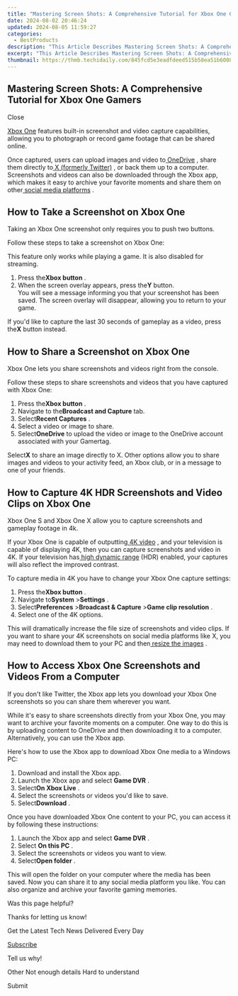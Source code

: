 ```yaml
---
title: "Mastering Screen Shots: A Comprehensive Tutorial for Xbox One Gamers"
date: 2024-08-02 20:46:24
updated: 2024-08-05 11:59:27
categories:
  - BestProducts
description: "This Article Describes Mastering Screen Shots: A Comprehensive Tutorial for Xbox One Gamers"
excerpt: "This Article Describes Mastering Screen Shots: A Comprehensive Tutorial for Xbox One Gamers"
thumbnail: https://thmb.techidaily.com/845fcd5e3eadfdeed515b58ea51b6008ffc3adda0043bb6ffedd07e36277b4e8.jpg
---
```


## Mastering Screen Shots: A Comprehensive Tutorial for Xbox One Gamers

Close 

[ Xbox One](https://www.lifewire.com/xbox-one-buyers-guide-3562291) features built-in screenshot and video capture capabilities, allowing you to photograph or record game footage that can be shared online.

 Once captured, users can upload images and video to[ OneDrive](https://www.lifewire.com/onedrive-in-windows-10-a-house-divided-4067451) , share them directly to[ X (formerly Twitter)](https://www.lifewire.com/what-exactly-is-twitter-2483331) , or back them up to a computer. Screenshots and videos can also be downloaded through the Xbox app, which makes it easy to archive your favorite moments and share them on other[ social media platforms](https://www.lifewire.com/top-social-networking-sites-people-are-using-3486554) .

##  How to Take a Screenshot on Xbox One 

 Taking an Xbox One screenshot only requires you to push two buttons. 

 Follow these steps to take a screenshot on Xbox One:

 This feature only works while playing a game. It is also disabled for streaming.

1. Press the**Xbox button** .
2. When the screen overlay appears, press the**Y** button.  
 You will see a message informing you that your screenshot has been saved. The screen overlay will disappear, allowing you to return to your game.

 If you'd like to capture the last 30 seconds of gameplay as a video, press the**X** button instead.

##  How to Share a Screenshot on Xbox One 

 Xbox One lets you share screenshots and videos right from the console. 

 Follow these steps to share screenshots and videos that you have captured with Xbox One:

1. Press the**Xbox button** .
2. Navigate to the**Broadcast and Capture** tab.
3. Select**Recent Captures** .
4. Select a video or image to share.
5. Select**OneDrive** to upload the video or image to the OneDrive account associated with your Gamertag.

 Select**X** to share an image directly to X. Other options allow you to share images and videos to your activity feed, an Xbox club, or in a message to one of your friends.

##  How to Capture 4K HDR Screenshots and Video Clips on Xbox One 

 Xbox One S and Xbox One X allow you to capture screenshots and gameplay footage in 4k. 

 If your Xbox One is capable of outputting[ 4K video](https://www.lifewire.com/4k-resolution-overview-and-perspective-1846842) , and your television is capable of displaying 4K, then you can capture screenshots and video in 4K. If your television has[ high dynamic range](https://www.lifewire.com/dolby-vision-and-hdr10-4060427) (HDR) enabled, your captures will also reflect the improved contrast.

 To capture media in 4K you have to change your Xbox One capture settings:

1. Press the**Xbox button** .
2. Navigate to**System** \>**Settings** .
3. Select**Preferences** \>**Broadcast & Capture** \>**Game clip resolution** .
4. Select one of the 4K options.

 This will dramatically increase the file size of screenshots and video clips. If you want to share your 4K screenshots on social media platforms like X, you may need to download them to your PC and then[ resize the images](https://www.lifewire.com/resize-pictures-before-inserting-1173273) .

##  How to Access Xbox One Screenshots and Videos From a Computer 

 If you don't like Twitter, the Xbox app lets you download your Xbox One screenshots so you can share them wherever you want. 

 While it's easy to share screenshots directly from your Xbox One, you may want to archive your favorite moments on a computer. One way to do this is by uploading content to OneDrive and then downloading it to a computer. Alternatively, you can use the Xbox app.

 Here's how to use the Xbox app to download Xbox One media to a Windows PC:

1. Download and install the Xbox app.
2. Launch the Xbox app and select **Game DVR** .
3. Select**On Xbox Live** .
4. Select the screenshots or videos you'd like to save.
5. Select**Download** .

 Once you have downloaded Xbox One content to your PC, you can access it by following these instructions:

1. Launch the Xbox app and select **Game DVR** .
2. Select **On this PC** .
3. Select the screenshots or videos you want to view.
4. Select**Open folder** .

 This will open the folder on your computer where the media has been saved. Now you can share it to any social media platform you like. You can also organize and archive your favorite gaming memories.

Was this page helpful?

Thanks for letting us know!

 Get the Latest Tech News Delivered Every Day

[ Subscribe ](https://www.lifewire.com/#) 

Tell us why!

 Other  Not enough details  Hard to understand 

 Submit 

<ins class="adsbygoogle"
     style="display:block"
     data-ad-format="autorelaxed"
     data-ad-client="ca-pub-7571918770474297"
     data-ad-slot="1223367746"></ins>



<ins class="adsbygoogle"
     style="display:block"
     data-ad-client="ca-pub-7571918770474297"
     data-ad-slot="8358498916"
     data-ad-format="auto"
     data-full-width-responsive="true"></ins>
